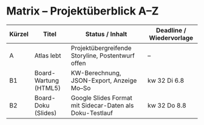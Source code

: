 # Matrix – Projektüberblick A–Z

| Kürzel | Titel                   | Status / Inhalt                                                 | Deadline / Wiedervorlage |
|--------|-------------------------|------------------------------------------------------------------|---------------------------|
| A      | Atlas lebt              | Projektübergreifende Storyline, Postentwurf offen               | –                         |
| B1     | Board-Wartung (HTML5)   | KW-Berechnung, JSON-Export, Anzeige Mo–So                       | kw 32 Di 6.8              |
| B2     | Board-Doku (Slides)     | Google Slides Format mit Sidecar-Daten als Doku-Testlauf        | kw 32 Do 8.8              |
